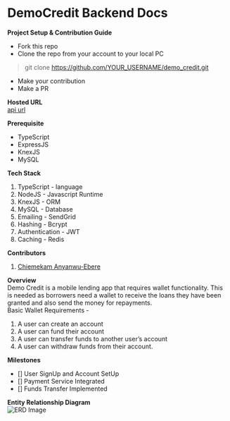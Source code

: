 # DemoCredit Backend Docs

**Project Setup & Contribution Guide**  
- Fork this repo
- Clone the repo from your account to your local PC
> git clone https://github.com/YOUR_USERNAME/demo_credit.git 
- Make your contribution
- Make a PR

**Hosted URL**  
[api url](https://google.com)  

**Prerequisite**  
- TypeScript
- ExpressJS
- KnexJS
- MySQL

**Tech Stack**  
1. TypeScript - language
2. NodeJS - Javascript Runtime
3. KnexJS - ORM
4. MySQL - Database
5. Emailing - SendGrid
6. Hashing - Bcrypt
7. Authentication - JWT
8. Caching - Redis

**Contributors**  
1. [Chiemekam Anyanwu-Ebere](https://github.com/emekarr)  

**Overview**  
Demo Credit is a mobile lending app that requires wallet functionality. This is needed as borrowers need a wallet to receive the loans they have been granted and also send the money for repayments.  
Basic Wallet Requirements -  
1. A user can create an account
2. A user can fund their account
3. A user can transfer funds to another user’s account
4. A user can withdraw funds from their account.  

**Milestones**
 - [] User SignUp and Account SetUp
 - [] Payment Service Integrated
 - [] Funds Transfer Implemented  


**Entity Relationship Diagram**  
![ERD Image](https://res.cloudinary.com/themizehq/image/upload/v1665072152/DemoCredit_ERD.jpg)